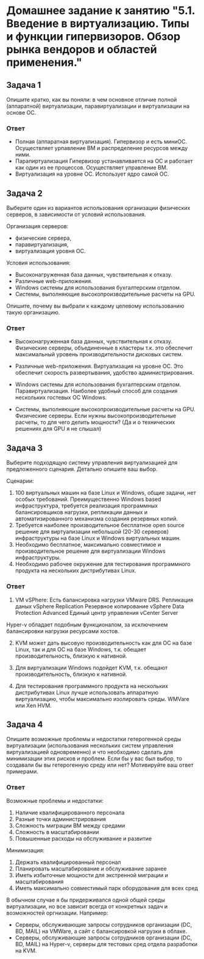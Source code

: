 # Домашнее задание к занятию "5.1. Введение в виртуализацию. Типы и функции гипервизоров. Обзор рынка вендоров и областей применения."

## Задача 1
Опишите кратко, как вы поняли: в чем основное отличие полной (аппаратной) виртуализации, паравиртуализации и виртуализации на основе ОС.

### Ответ
-   Полная (аппаратная виртуализация).
Гипервизор и есть миниОС. Осуществляет урпавление ВМ и распределение ресурсов между ними.
-   Парапиртуализация
Гипервизор устанавливается на ОС и работает как один из ее процессов. Осуществляет управление ВМ.
-   Виртуализация на уровне ОС.
Использует ядро самой ОС.

## Задача 2

Выберите один из вариантов использования организации физических серверов, в зависимости от условий использования.

Организация серверов:

-   физические сервера,
-   паравиртуализация,
-   виртуализация уровня ОС.

Условия использования:

-   Высоконагруженная база данных, чувствительная к отказу.
-   Различные web-приложения.
-   Windows системы для использования бухгалтерским отделом.
-   Системы, выполняющие высокопроизводительные расчеты на GPU.

Опишите, почему вы выбрали к каждому целевому использованию такую организацию.

### Ответ

-   Высоконагруженная база данных, чувствительная к отказу.
Физические серверы, объединенные в кластеры т.к. это обеспечит максимальный уровень производительности дисковых систем.

-   Различные web-приложения.
Виртуализация на уровне ОС. Это обеспечит скорость развертывания, удобство администрирования.

-   Windows системы для использования бухгалтерским отделом.
Паравиртуализация. Наиболее удобный способ для создания нескольких гостевых ОС Windows.

-   Системы, выполняющие высокопроизводительные расчеты на GPU.
Физические серверы. Если нужны высокопроизводительные расчеты, то для чего делить мощности? (Да и о технических решениях для GPU я не слышал)

## Задача 3

Выберите подходящую систему управления виртуализацией для предложенного сценария. Детально опишите ваш выбор.

Сценарии:

1.  100 виртуальных машин на базе Linux и Windows, общие задачи, нет особых требований. Преимущественно Windows based инфраструктура, требуется реализация программных балансировщиков нагрузки, репликации данных и автоматизированного механизма создания резервных копий.
2.  Требуется наиболее производительное бесплатное open source решение для виртуализации небольшой (20-30 серверов) инфраструктуры на базе Linux и Windows виртуальных машин.
3.  Необходимо бесплатное, максимально совместимое и производительное решение для виртуализации Windows инфраструктуры.
4.  Необходимо рабочее окружение для тестирования программного продукта на нескольких дистрибутивах Linux.

### Ответ
1.  VM vSPhere: 
Есть балансировка нагрузки VMware DRS.
Репликация даных vSphere Replication
Резервное копирование vSphere Data Protection Advanced
Единый центр управления vCenter Server

Hyper-v обладает подобным функционалом, за исключением балансировки нагрузки ресурсами хостов.

2. KVM может дать высовую производительность как для ОС на базе Linux, так и для ОС на базе Windows, т.к. обещает производительность, близкую к нативной.

3. Для виртуализации Windows подойдет KVM, т.к. обещают производительность, близкую к нативной.

4. Для тестирования программного продукта на нескольких дистрибутивах Linux лучше использовать аппаратную виртуализацию, чтобы максимально изолировать среды. WMVare или Xen HVM.

## Задача 4

Опишите возможные проблемы и недостатки гетерогенной среды виртуализации (использования нескольких систем управления виртуализацией одновременно) и что необходимо сделать для минимизации этих рисков и проблем. Если бы у вас был выбор, то создавали бы вы гетерогенную среду или нет? Мотивируйте ваш ответ примерами.

### Ответ
Возможные проблемы и недостатки:
1.  Наличие квалифицированного персонала
2.  Разные точки администрирования
3.  Сложность миграции ВМ между средами
4.  Сложность в масштабировании
5.  Повышенные расходы на обслуживание и развитие

Минимизация:
1.  Держать квалифицированный персонал
2.  Планировать масштабирование и обслуживание заранее
3.  Иметь избыточные мощности для экстренной миграции и масштабирования
4.  Иметь максимально совместимый парк оборудования для всех сред

В обычном случае я бы придерживался одной общей среды виртуализации, но все зависит всегда от конкретных задач и возможностей оргнизации. Например:
-   Серверы, обслуживающие запросы сотрудников организации (DC, BD, MAIL) на VMWare, а сайт с балансировкой нагрузки в облаке. 
-   Серверы, обслуживающие запросы сотрудников организации (DC, BD, MAIL) на Hyper-v, серверы для тестовых сред отдела разработки на KVM.
